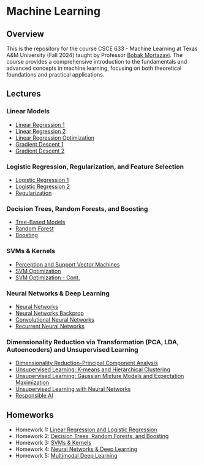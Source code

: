 # Machine Learning
## Overview
This is the repository for the course CSCE 633 - Machine Learning at Texas A&M University (Fall 2024) taught by Professor [Bobak Mortazavi](https://engineering.tamu.edu/cse/profiles/mortazavi-bobak.html). The course provides a comprehensive introduction to the fundamentals and advanced concepts in machine learning, focusing on both theoretical foundations and practical applications.

## Lectures
### Linear Models
* [Linear Regression 1](./slides/Linear%20Models/Module%202%20-%20Lecture%204%20-%20Linear%20Regression%201.pdf)
* [Linear Regression 2](./slides/Linear%20Models/Module%202%20-%20Lecture%206%20-%20Linear%20Regression%202.pdf)
* [Linear Regression Optimization](./slides/Linear%20Models/Module%202%20-%20Lecture%207%20-%20Linear%20Regression%20Optimization.pdf)
* [Gradient Descent 1](./slides/Linear%20Models/Module%202%20-%20Lecture%209%20-%20Gradient%20Descent%201.pdf)
* [Gradient Descent 2](./slides/Linear%20Models/Module%202%20-%20Lecture%2010%20-%20Gradient%20Descent%202.pdf)

### Logistic Regression, Regularization, and Feature Selection
* [Logistic Regression 1](./slides/%20Logistic%20Regression%2C%20Regularization%2C%20%26%20Feature%20Selection/Module%203%20-%20Lecture%2012%20-%20Logistic%20Regression%201.pdf)
* [Logistic Regression 2](./slides/%20Logistic%20Regression%2C%20Regularization%2C%20%26%20Feature%20Selection/Module%203%20-%20Lecture%2013%20-%20Logistic%20Regression%202.pdf)
* [Regularization](./slides/%20Logistic%20Regression%2C%20Regularization%2C%20%26%20Feature%20Selection/Module%203%20-%20Lecture%2015%20-%20Regularization.pdf)

### Decision Trees, Random Forests, and Boosting
* [Tree-Based Models](./slides/Decision%20Trees%2C%20Random%20Forests%2C%20%26%20Boosting/Module%204%20-%20Lecture%2016%20-%20Tree-based%20Models.pdf)
* [Random Forest](./slides/Decision%20Trees%2C%20Random%20Forests%2C%20%26%20Boosting/Module%204%20-%20Lecture%2018%20-%20Random%20Forest.pdf)
* [Boosting](./slides/Decision%20Trees%2C%20Random%20Forests%2C%20%26%20Boosting/Module%204%20-%20Lecture%2019%20-%20Boosting.pdf)

### SVMs & Kernels
* [Perception and Support Vector Machines](./slides/SVMs%20%26%20Kernels/Module%205%20-%20Lecture%2021%20-%20SVM1.pdf)
* [SVM Optimization](./slides/SVMs%20%26%20Kernels/Module%205%20-%20Lecture%2022%20-%20SVM2.pdf)
* [SVM Optimization - Cont.](./slides/SVMs%20%26%20Kernels/Module%205%20-%20Lecture%2024%20-%20SVM%20Optimization.pdf)

### Neural Networks & Deep Learning
* [Neural Networks](./slides/Neural%20Networks%20%26%20Deep%20Learning/Module%206%20-%20Lecture%2027%20-%20Neural%20Networks.pdf)
* [Neural Networks Backprop](./slides/Neural%20Networks%20%26%20Deep%20Learning/Module%206%20-%20Lecture%2028%20-%20Neural%20Networks%20Backprop.pdf)
* [Convolutional Neural Networks](./slides/Neural%20Networks%20%26%20Deep%20Learning/Module%206%20-%20Lecture%2029%20-%20Convolutional%20Neural%20Networks.pdf)
* [Recurrent Neural Networks](./slides/Neural%20Networks%20%26%20Deep%20Learning/Module%206%20-%20Lecture%2030%20-%20Recurrent%20Neural%20Networks.pdf)

### Dimensionality Reduction via Transformation (PCA, LDA, Autoencoders) and Unsupervised Learning
* [Dimensionality Reduction-Principal Component Analysis](./slides/Dimensionality%20Reduction%20via%20Transformation%20(PCA%2C%20LDA%2C%20Autoencoders)%20and%20Unsupervised%20Learning/Module%207%20-%20Lecture%2033%20-%20Dimensionality%20Reduction.pdf)
* [Unsupervised Learning: K-means and Hierarchical Clustering](./slides/Dimensionality%20Reduction%20via%20Transformation%20(PCA%2C%20LDA%2C%20Autoencoders)%20and%20Unsupervised%20Learning/Module%208%20-%20Lecture%2035%20-%20kmeans%20and%20hierarchical%20clustering.pdf)
* [Unsupervised Learning: Gaussian Mixture Models and Expectation Maximization](./slides/Dimensionality%20Reduction%20via%20Transformation%20(PCA%2C%20LDA%2C%20Autoencoders)%20and%20Unsupervised%20Learning/Module%208%20-%20Lecture%2036%20-%20EM%20and%20GMM.pdf)
* [Unsupervised Learning with Neural Networks](./slides/Dimensionality%20Reduction%20via%20Transformation%20(PCA%2C%20LDA%2C%20Autoencoders)%20and%20Unsupervised%20Learning/Module%207%20-%20Lecture%2037%20-%20Unsupervised%20Learning%20with%20Neural%20Networks.pdf)
* [Responsible AI](./slides/Dimensionality%20Reduction%20via%20Transformation%20(PCA%2C%20LDA%2C%20Autoencoders)%20and%20Unsupervised%20Learning/Module%208%20-%20Lecture%2038%20-%20Responsible%20AI.pdf)

## Homeworks
* Homework 1: [Linear Regression and Logistic Regression](./hw/hw1)
* Homework 2: [Decision Trees, Random Forests, and Boosting](./hw/hw2)
* Homework 3: [SVMs & Kernels](./hw/hw3)
* Homework 4: [Neural Networks & Deep Learning](./hw/hw4)
* Homework 5: [Multimodal Deep Learning](./hw/hw5)

